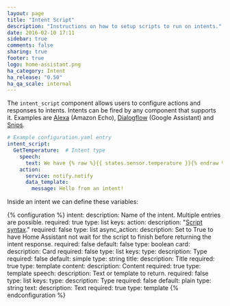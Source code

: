 ```yaml
---
layout: page
title: "Intent Script"
description: "Instructions on how to setup scripts to run on intents."
date: 2016-02-10 17:11
sidebar: true
comments: false
sharing: true
footer: true
logo: home-assistant.png
ha_category: Intent
ha_release: "0.50"
ha_qa_scale: internal
---
```


The `intent_script` component allows users to configure actions and responses to intents. Intents can be fired by any component that supports it. Examples are [Alexa](/components/alexa/) (Amazon Echo), [Dialogflow](/components/dialogflow/) (Google Assistant) and [Snips](/components/snips/).

```yaml
# Example configuration.yaml entry
intent_script:
  GetTemperature:  # Intent type
    speech:
      text: We have {% raw %}{{ states.sensor.temperature }}{% endraw %} degrees
    action:
      service: notify.notify
      data_template:
        message: Hello from an intent!
```

Inside an intent we can define these variables:

{% configuration %}
intent:
  description: Name of the intent. Multiple entries are possible.
  required: true
  type: list
  keys:
    action:
      description: "[Script syntax](/docs/scripts/)."
      required: false
      type: list
    async_action:
      description: Set to True to have Home Assistant not wait for the script to finish before returning the intent response.
      required: false
      default: false
      type: boolean
    card:
      description: Card
      required: false
      type: list
      keys:
        type:
          description: Type
          required: false
          default: simple
          type: string
        title:
          description: Title
          required: true
          type: template
        content:
          description: Content
          required: true
          type: template
    speech:
      description: Text or template to return.
      required: false
      type: list
      keys:
        type:
          description: Type
          required: false
          default: plain
          type: string
        text:
          description: Text
          required: true
          type: template
{% endconfiguration %}
